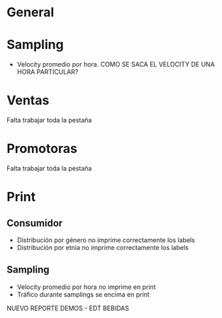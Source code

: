 # General

# Sampling

- Velocity promedio por hora. COMO SE SACA EL VELOCITY DE UNA HORA PARTICULAR?

# Ventas

Falta trabajar toda la pestaña

# Promotoras

Falta trabajar toda la pestaña

# Print

## Consumidor

- Distribución por género no imprime correctamente los labels
- Distribución por etnia no imprime correctamente los labels

## Sampling

- Velocity promedio por hora no imprime en print
- Tráfico durante samplings se encima en print

NUEVO REPORTE DEMOS - EDT BEBIDAS
